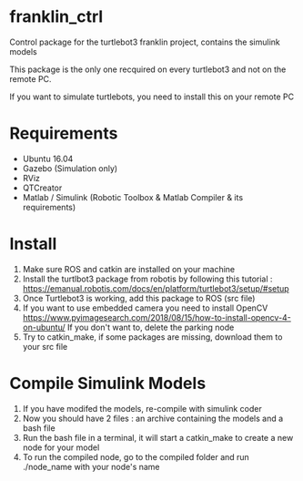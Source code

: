 # franklin_ctrl
Control package for the turtlebot3 franklin project, contains the simulink models

This package is the only one recquired on every turtlebot3 and not on the remote PC.

If you want to simulate turtlebots, you need to install this on your remote PC

# Requirements
- Ubuntu 16.04
- Gazebo (Simulation only)
- RViz
- QTCreator
- Matlab / Simulink (Robotic Toolbox & Matlab Compiler & its requirements)

# Install

1. Make sure ROS and catkin are installed on your machine
2. Install the turtlbot3 package from robotis by following this tutorial : https://emanual.robotis.com/docs/en/platform/turtlebot3/setup/#setup
3. Once Turtlebot3 is working, add this package to ROS (src file)
4. If you want to use embedded camera you need to install OpenCV https://www.pyimagesearch.com/2018/08/15/how-to-install-opencv-4-on-ubuntu/
If you don't want to, delete the parking node
5. Try to catkin_make, if some packages are missing, download them to your src file

# Compile Simulink Models

1. If you have modifed the models, re-compile with simulink coder
2. Now you should have 2 files : an archive containing the models and a bash file
3. Run the bash file in a terminal, it will start a catkin_make to create a new node for your model
4. To run the compiled node, go to the compiled folder and run ./node_name with your node's name
